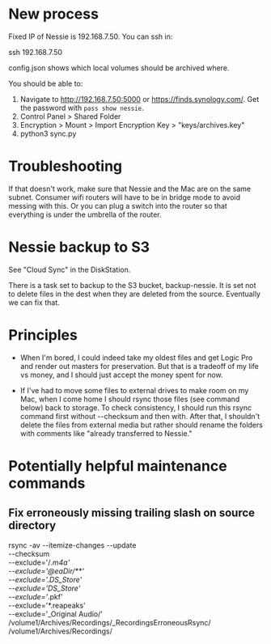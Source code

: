 # New process
Fixed IP of Nessie is 192.168.7.50. You can ssh in:

ssh 192.168.7.50

config.json shows which local volumes should be archived where.

You should be able to:

1. Navigate to http://192.168.7.50:5000 or https://finds.synology.com/.
   Get the password with `pass show nessie`.
2. Control Panel > Shared Folder
3. Encryption > Mount > Import Encryption Key > "keys/archives.key"
4. python3 sync.py

# Troubleshooting

If that doesn't work, make sure that Nessie and the Mac are on the same subnet.
Consumer wifi routers will have to be in bridge mode to avoid messing with
this. Or you can plug a switch into the router so that everything is under the
umbrella of the router.

# Nessie backup to S3

See "Cloud Sync" in the DiskStation.

There is a task set to backup to the S3 bucket, backup-nessie.
It is set not to delete files in the dest when they are deleted from the source.
Eventually we can fix that.

# Principles

- When I'm bored, I could indeed take my oldest files and get Logic Pro and render out masters for preservation. But that is a tradeoff of my life vs money, and I should just accept the money spent for now.

- If I've had to move some files to external drives to make room on my Mac,
when I come home I should rsync those files (see command below) back to storage.
To check consistency, I should run this rsync command first without --checksum
and then with. After that, I shouldn't delete the files from external media
but rather should rename the folders with comments like "already transferred
to Nessie."

# Potentially helpful maintenance commands

## Fix erroneously missing trailing slash on source directory

rsync -av --itemize-changes --update \
    --checksum \
    --exclude='/*.m4a' \
    --exclude='@eaDir/**' \
    --exclude='.DS_Store' \
    --exclude='DS_Store' \
    --exclude='*.pkf' \
    --exclude='*.reapeaks' \
    --exclude='_Original Audio/' \
    /volume1/Archives/Recordings/_RecordingsErroneousRsync/ \
    /volume1/Archives/Recordings/
